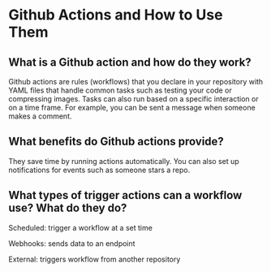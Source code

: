# Github Actions and How to Use Them
## What is a Github action and how do they work?
Github actions are rules (workflows) that you declare in your repository with YAML files that handle common tasks such as testing your code or compressing images. Tasks can also run based on a specific interaction or on a time frame. For example, you can be sent a message when someone makes a comment.

## What benefits do Github actions provide?
They save time by running actions automatically. You can also set up notifications for events such as someone stars a repo.

## What types of trigger actions can a workflow use? What do they do?
Scheduled: trigger a workflow at a set time

Webhooks: sends data to an endpoint

External: triggers workflow from another repository